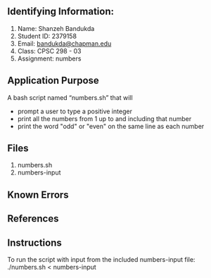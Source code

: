 ## Identifying Information:
1. Name: Shanzeh Bandukda
2. Student ID: 2379158
3. Email: bandukda@chapman.edu
4. Class: CPSC 298 - 03
5. Assignment: numbers

## Application Purpose
A bash script named “numbers.sh” that will
- prompt a user to type a positive integer
- print all the numbers from 1 up to and including that number
- print the word "odd" or "even" on the same line as each number

## Files
1. numbers.sh
2. numbers-input

## Known Errors

## References

## Instructions
To run the script with input from the included numbers-input file:
./numbers.sh < numbers-input
